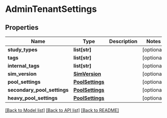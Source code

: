 # AdminTenantSettings

## Properties
Name | Type | Description | Notes
------------ | ------------- | ------------- | -------------
**study_types** | **list[str]** |  | [optional] 
**tags** | **list[str]** |  | [optional] 
**internal_tags** | **list[str]** |  | [optional] 
**sim_version** | [**SimVersion**](SimVersion.md) |  | [optional] 
**pool_settings** | [**PoolSettings**](PoolSettings.md) |  | [optional] 
**secondary_pool_settings** | [**PoolSettings**](PoolSettings.md) |  | [optional] 
**heavy_pool_settings** | [**PoolSettings**](PoolSettings.md) |  | [optional] 

[[Back to Model list]](../README.md#documentation-for-models) [[Back to API list]](../README.md#documentation-for-api-endpoints) [[Back to README]](../README.md)


